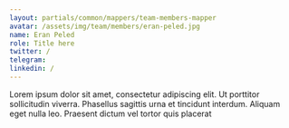 ```yaml
---
layout: partials/common/mappers/team-members-mapper
avatar: /assets/img/team/members/eran-peled.jpg
name: Eran Peled
role: Title here
twitter: /
telegram:
linkedin: /
---
```


Lorem ipsum dolor sit amet, consectetur adipiscing elit. Ut porttitor sollicitudin viverra. Phasellus sagittis urna et tincidunt interdum. Aliquam eget nulla leo. Praesent dictum vel tortor quis placerat
